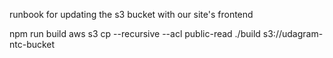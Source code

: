 runbook for updating the s3 bucket with our site's frontend

npm run build
aws s3 cp --recursive --acl public-read ./build s3://udagram-ntc-bucket